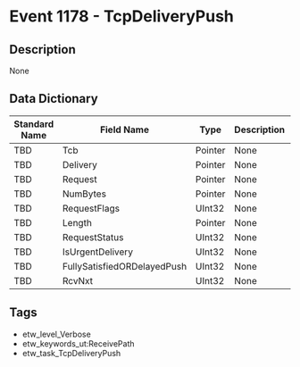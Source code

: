 # Event 1178 - TcpDeliveryPush

## Description
None

## Data Dictionary
|Standard Name|Field Name|Type|Description|Sample Value|
|---|---|---|---|---|
|TBD|Tcb|Pointer|None|`None`|
|TBD|Delivery|Pointer|None|`None`|
|TBD|Request|Pointer|None|`None`|
|TBD|NumBytes|Pointer|None|`None`|
|TBD|RequestFlags|UInt32|None|`None`|
|TBD|Length|Pointer|None|`None`|
|TBD|RequestStatus|UInt32|None|`None`|
|TBD|IsUrgentDelivery|UInt32|None|`None`|
|TBD|FullySatisfiedORDelayedPush|UInt32|None|`None`|
|TBD|RcvNxt|UInt32|None|`None`|

## Tags
* etw_level_Verbose
* etw_keywords_ut:ReceivePath
* etw_task_TcpDeliveryPush